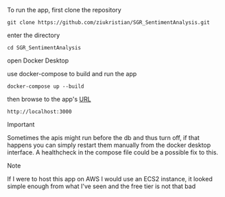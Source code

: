 To run the app, first clone the repository

```
git clone https://github.com/ziukristian/SGR_SentimentAnalysis.git
```

enter the directory 

```
cd SGR_SentimentAnalysis
```

open Docker Desktop

use docker-compose to build and run the app

```
docker-compose up --build
```

then browse to the app's [URL](http://localhost:3000)

```
http://localhost:3000
```

> [!IMPORTANT]  
> Sometimes the apis might run before the db and thus turn off, if that happens you can simply restart them manually from the docker desktop interface. A healthcheck in the compose file could be a possible fix to this.

> [!NOTE]  
> If I were to host this app on AWS I would use an ECS2 instance, it looked simple enough from what I've seen and the free tier is not that bad
